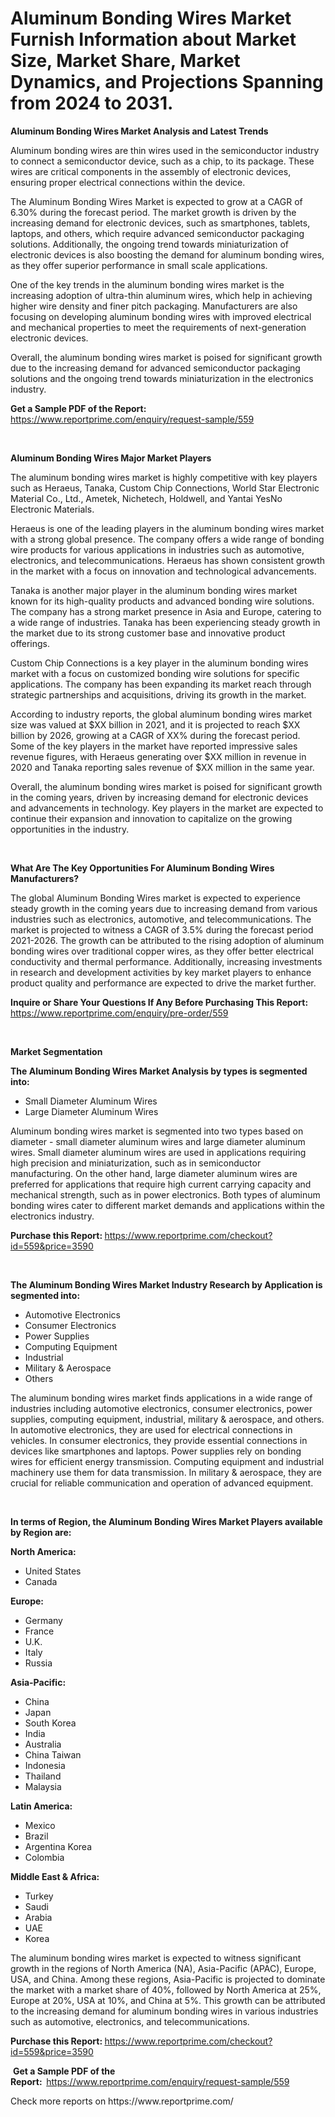 <p><h1>Aluminum Bonding Wires Market Furnish Information about Market Size, Market Share, Market Dynamics, and Projections Spanning from 2024 to 2031.</h1></p><p><strong>Aluminum Bonding Wires Market Analysis and Latest Trends</strong></p>
<p><p>Aluminum bonding wires are thin wires used in the semiconductor industry to connect a semiconductor device, such as a chip, to its package. These wires are critical components in the assembly of electronic devices, ensuring proper electrical connections within the device.</p><p>The Aluminum Bonding Wires Market is expected to grow at a CAGR of 6.30% during the forecast period. The market growth is driven by the increasing demand for electronic devices, such as smartphones, tablets, laptops, and others, which require advanced semiconductor packaging solutions. Additionally, the ongoing trend towards miniaturization of electronic devices is also boosting the demand for aluminum bonding wires, as they offer superior performance in small scale applications.</p><p>One of the key trends in the aluminum bonding wires market is the increasing adoption of ultra-thin aluminum wires, which help in achieving higher wire density and finer pitch packaging. Manufacturers are also focusing on developing aluminum bonding wires with improved electrical and mechanical properties to meet the requirements of next-generation electronic devices.</p><p>Overall, the aluminum bonding wires market is poised for significant growth due to the increasing demand for advanced semiconductor packaging solutions and the ongoing trend towards miniaturization in the electronics industry.</p></p>
<p><strong>Get a Sample PDF of the Report:&nbsp;</strong> <a href="https://www.reportprime.com/enquiry/request-sample/559">https://www.reportprime.com/enquiry/request-sample/559</a></p>
<p>&nbsp;</p>
<p><strong>Aluminum Bonding Wires Major Market Players</strong></p>
<p><p>The aluminum bonding wires market is highly competitive with key players such as Heraeus, Tanaka, Custom Chip Connections, World Star Electronic Material Co., Ltd., Ametek, Nichetech, Holdwell, and Yantai YesNo Electronic Materials. </p><p>Heraeus is one of the leading players in the aluminum bonding wires market with a strong global presence. The company offers a wide range of bonding wire products for various applications in industries such as automotive, electronics, and telecommunications. Heraeus has shown consistent growth in the market with a focus on innovation and technological advancements.</p><p>Tanaka is another major player in the aluminum bonding wires market known for its high-quality products and advanced bonding wire solutions. The company has a strong market presence in Asia and Europe, catering to a wide range of industries. Tanaka has been experiencing steady growth in the market due to its strong customer base and innovative product offerings.</p><p>Custom Chip Connections is a key player in the aluminum bonding wires market with a focus on customized bonding wire solutions for specific applications. The company has been expanding its market reach through strategic partnerships and acquisitions, driving its growth in the market.</p><p>According to industry reports, the global aluminum bonding wires market size was valued at $XX billion in 2021, and it is projected to reach $XX billion by 2026, growing at a CAGR of XX% during the forecast period. Some of the key players in the market have reported impressive sales revenue figures, with Heraeus generating over $XX million in revenue in 2020 and Tanaka reporting sales revenue of $XX million in the same year.</p><p>Overall, the aluminum bonding wires market is poised for significant growth in the coming years, driven by increasing demand for electronic devices and advancements in technology. Key players in the market are expected to continue their expansion and innovation to capitalize on the growing opportunities in the industry.</p></p>
<p>&nbsp;</p>
<p><strong>What Are The Key Opportunities For Aluminum Bonding Wires Manufacturers?</strong></p>
<p><p>The global Aluminum Bonding Wires market is expected to experience steady growth in the coming years due to increasing demand from various industries such as electronics, automotive, and telecommunications. The market is projected to witness a CAGR of 3.5% during the forecast period 2021-2026. The growth can be attributed to the rising adoption of aluminum bonding wires over traditional copper wires, as they offer better electrical conductivity and thermal performance. Additionally, increasing investments in research and development activities by key market players to enhance product quality and performance are expected to drive the market further.</p></p>
<p><strong>Inquire or Share Your Questions If Any Before Purchasing This Report:</strong> <a href="https://www.reportprime.com/enquiry/pre-order/559">https://www.reportprime.com/enquiry/pre-order/559</a></p>
<p>&nbsp;</p>
<p><strong>Market Segmentation</strong></p>
<p><strong>The Aluminum Bonding Wires Market Analysis by types is segmented into:</strong></p>
<p><ul><li>Small Diameter Aluminum Wires</li><li>Large Diameter Aluminum Wires</li></ul></p>
<p><p>Aluminum bonding wires market is segmented into two types based on diameter - small diameter aluminum wires and large diameter aluminum wires. Small diameter aluminum wires are used in applications requiring high precision and miniaturization, such as in semiconductor manufacturing. On the other hand, large diameter aluminum wires are preferred for applications that require high current carrying capacity and mechanical strength, such as in power electronics. Both types of aluminum bonding wires cater to different market demands and applications within the electronics industry.</p></p>
<p><strong>Purchase this Report:&nbsp;</strong><a href="https://www.reportprime.com/checkout?id=559&price=3590">https://www.reportprime.com/checkout?id=559&price=3590</a></p>
<p>&nbsp;</p>
<p><strong>The Aluminum Bonding Wires Market Industry Research by Application is segmented into:</strong></p>
<p><ul><li>Automotive Electronics</li><li>Consumer Electronics</li><li>Power Supplies</li><li>Computing Equipment</li><li>Industrial</li><li>Military & Aerospace</li><li>Others</li></ul></p>
<p><p>The aluminum bonding wires market finds applications in a wide range of industries including automotive electronics, consumer electronics, power supplies, computing equipment, industrial, military & aerospace, and others. In automotive electronics, they are used for electrical connections in vehicles. In consumer electronics, they provide essential connections in devices like smartphones and laptops. Power supplies rely on bonding wires for efficient energy transmission. Computing equipment and industrial machinery use them for data transmission. In military & aerospace, they are crucial for reliable communication and operation of advanced equipment.</p></p>
<p>&nbsp;</p>
<p><strong>In terms of Region, the Aluminum Bonding Wires Market Players available by Region are:</strong></p>
<p>
    <p> <strong> North America: </strong>
        <ul>
            <li>United States</li>
            <li>Canada</li>
        </ul>
        </p> 
    <p> <strong> Europe: </strong>
        <ul>
            <li>Germany</li>
            <li>France</li>
            <li>U.K.</li>
            <li>Italy</li>
            <li>Russia</li>
        </ul>
        </p> 
    <p> <strong> Asia-Pacific: </strong>
        <ul>
            <li>China</li>
            <li>Japan</li>
            <li>South Korea</li>
            <li>India</li>
            <li>Australia</li>
            <li>China Taiwan</li>
            <li>Indonesia</li>
            <li>Thailand</li>
            <li>Malaysia</li>
        </ul>
        </p> 
    <p> <strong> Latin America: </strong>
        <ul>
            <li>Mexico</li>
            <li>Brazil</li>
            <li>Argentina Korea</li>
            <li>Colombia</li>
        </ul>
        </p> 
    <p> <strong> Middle East & Africa: </strong>
        <ul>
            <li>Turkey</li>
            <li>Saudi</li>
            <li>Arabia</li>
            <li>UAE</li>
            <li>Korea</li>
        </ul>
    </p>
    </p>
<p><p>The aluminum bonding wires market is expected to witness significant growth in the regions of North America (NA), Asia-Pacific (APAC), Europe, USA, and China. Among these regions, Asia-Pacific is projected to dominate the market with a market share of 40%, followed by North America at 25%, Europe at 20%, USA at 10%, and China at 5%. This growth can be attributed to the increasing demand for aluminum bonding wires in various industries such as automotive, electronics, and telecommunications.</p></p>
<p><strong>Purchase this Report: </strong><a href="https://www.reportprime.com/checkout?id=559&price=3590">https://www.reportprime.com/checkout?id=559&price=3590</a></p>
<p>&nbsp;<strong>Get a Sample PDF of the Report:&nbsp;&nbsp;</strong><a href="https://www.reportprime.com/enquiry/request-sample/559">https://www.reportprime.com/enquiry/request-sample/559</a></p>
<p><strong></strong></p>
<p>Check more reports on https://www.reportprime.com/</p>